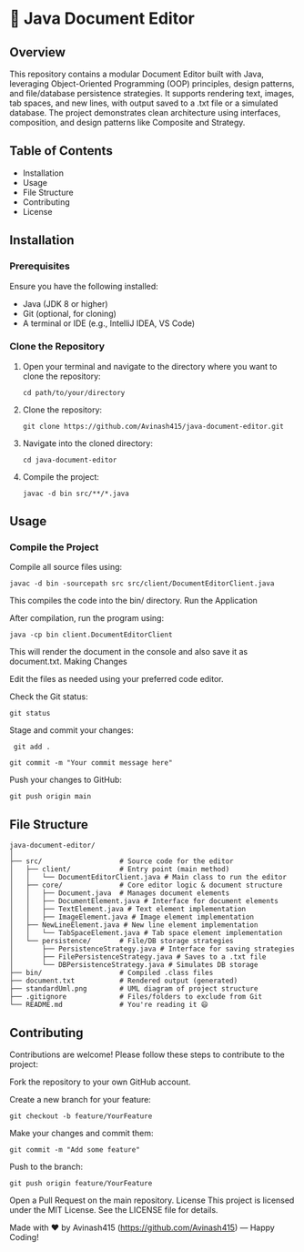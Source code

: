  # 📄 Java Document Editor
## Overview
This repository contains a modular Document Editor built with Java, leveraging Object-Oriented Programming (OOP) principles, design patterns, and file/database persistence strategies. It supports rendering text, images, tab spaces, and new lines, with output saved to a .txt file or a simulated database. The project demonstrates clean architecture using interfaces, composition, and design patterns like Composite and Strategy.

## Table of Contents

- Installation
- Usage
- File Structure
- Contributing
- License

## Installation
### Prerequisites
Ensure you have the following installed:

- Java (JDK 8 or higher)
- Git (optional, for cloning)
- A terminal or IDE (e.g., IntelliJ IDEA, VS Code)

### Clone the Repository

1. Open your terminal and navigate to the directory where you want to clone the repository:

       cd path/to/your/directory


2. Clone the repository:
   
       git clone https://github.com/Avinash415/java-document-editor.git


3. Navigate into the cloned directory:
   
       cd java-document-editor


4. Compile the project:

       javac -d bin src/**/*.java


## Usage
### Compile the Project

Compile all source files using:

    javac -d bin -sourcepath src src/client/DocumentEditorClient.java

This compiles the code into the bin/ directory.
Run the Application

After compilation, run the program using:

    java -cp bin client.DocumentEditorClient

This will render the document in the console and also save it as document.txt.
Making Changes

Edit the files as needed using your preferred code editor.

Check the Git status:

    git status

Stage and commit your changes:

     git add .
     
    git commit -m "Your commit message here"

Push your changes to GitHub:

    git push origin main

## File Structure
    java-document-editor/
    │
    ├── src/                   # Source code for the editor
    │   ├── client/            # Entry point (main method)
    │   │   └── DocumentEditorClient.java # Main class to run the editor
    │   ├── core/              # Core editor logic & document structure
    │   │   ├── Document.java  # Manages document elements
    │   │   ├── DocumentElement.java # Interface for document elements
    │   │   ├── TextElement.java # Text element implementation
    │   │   ├── ImageElement.java # Image element implementation
    │   ├── NewLineElement.java # New line element implementation
    │   │   └── TabSpaceElement.java # Tab space element implementation
    │   └── persistence/       # File/DB storage strategies
    │       ├── PersistenceStrategy.java # Interface for saving strategies
    │       ├── FilePersistenceStrategy.java # Saves to a .txt file
    │       └── DBPersistenceStrategy.java # Simulates DB storage
    ├── bin/                   # Compiled .class files
    ├── document.txt           # Rendered output (generated)
    ├── standardUml.png        # UML diagram of project structure
    ├── .gitignore             # Files/folders to exclude from Git
    └── README.md              # You're reading it 😄

## Contributing

Contributions are welcome! Please follow these steps to contribute to the project:

Fork the repository to your own GitHub account.

Create a new branch for your feature:

    git checkout -b feature/YourFeature

Make your changes and commit them:

    git commit -m "Add some feature"

Push to the branch:

    git push origin feature/YourFeature

Open a Pull Request on the main repository.
License
This project is licensed under the MIT License. See the LICENSE file for details.

Made with ♥ by Avinash415 (https://github.com/Avinash415) — Happy Coding!

